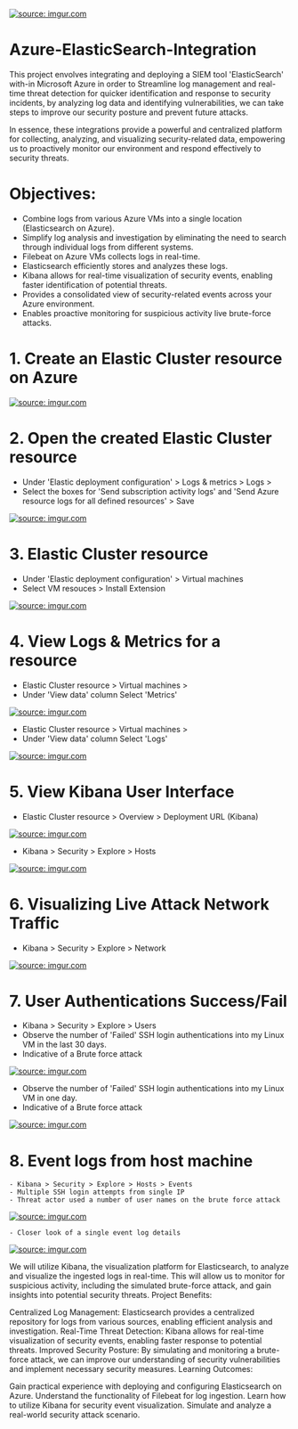 <a href="https://imgur.com/54Ue0mM"><img src="https://i.imgur.com//54Ue0mM.png" title="source: imgur.com" /></a>  

# Azure-ElasticSearch-Integration

This project envolves integrating and deploying a SIEM tool 'ElasticSearch' with-in Microsoft Azure in order to Streamline log management and real-time threat detection for quicker identification and response to security incidents, by analyzing log data and identifying vulnerabilities, we can take steps to improve our security posture and prevent future attacks.

In essence, these integrations provide a powerful and centralized platform for collecting, analyzing, and visualizing security-related data, empowering us to proactively monitor our environment and respond effectively to security threats.

# Objectives:

 - Combine logs from various Azure VMs into a single location (Elasticsearch on Azure).
 - Simplify log analysis and investigation by eliminating the need to search through individual logs from different systems.
 - Filebeat on Azure VMs collects logs in real-time.
 - Elasticsearch efficiently stores and analyzes these logs.
 - Kibana allows for real-time visualization of security events, enabling faster identification of potential threats.
 - Provides a consolidated view of security-related events across your Azure environment.
 - Enables proactive monitoring for suspicious activity live brute-force attacks.


# 1. Create an Elastic Cluster resource on Azure
   
   <a href="https://imgur.com/egAhZsT"><img src="https://i.imgur.com//egAhZsT.png" title="source: imgur.com" /></a>   

# 2. Open the created Elastic Cluster resource
   
   - Under 'Elastic deployment configuration' > Logs & metrics > Logs >
   - Select the boxes for 'Send subscription activity logs' and 'Send Azure resource logs for all defined resources' > Save

   <a href="https://imgur.com/RCzJyAS"><img src="https://i.imgur.com//RCzJyAS.png" title="source: imgur.com" /></a>   

# 3. Elastic Cluster resource 
   
   - Under 'Elastic deployment configuration' > Virtual machines
   - Select VM resouces > Install Extension 

   <a href="https://imgur.com/qOcdi43"><img src="https://i.imgur.com//qOcdi43.png" title="source: imgur.com" /></a>   

# 4. View Logs & Metrics for a resource
   
   - Elastic Cluster resource > Virtual machines >
   - Under 'View data' column Select 'Metrics'
   
   <a href="https://imgur.com/z9EdReP"><img src="https://i.imgur.com//z9EdReP.png" title="source: imgur.com" /></a>
  
   - Elastic Cluster resource > Virtual machines >
   - Under 'View data' column Select 'Logs'

   <a href="https://imgur.com/DJSWGLZ"><img src="https://i.imgur.com//DJSWGLZ.png" title="source: imgur.com" /></a>

# 5. View Kibana User Interface
  
   - Elastic Cluster resource > Overview > Deployment URL (Kibana)

   <a href="https://imgur.com/i3IsFsc"><img src="https://i.imgur.com//i3IsFsc.png" title="source: imgur.com" /></a>

   - Kibana > Security > Explore > Hosts

   <a href="https://imgur.com/onNlGn2"><img src="https://i.imgur.com//onNlGn2.png" title="source: imgur.com" /></a>   

# 6. Visualizing Live Attack Network Traffic
   
   - Kibana > Security > Explore > Network

   <a href="https://imgur.com/tc6zMDg"><img src="https://i.imgur.com//tc6zMDg.png" title="source: imgur.com" /></a>   

# 7. User Authentications Success/Fail
  
   - Kibana > Security > Explore > Users
   - Observe the number of 'Failed' SSH login authentications into my Linux VM in the last 30 days.
   - Indicative of a Brute force attack

 <a href="https://imgur.com/xEohiFa"><img src="https://i.imgur.com//xEohiFa.png" title="source: imgur.com" /></a>  

   - Observe the number of 'Failed' SSH login authentications into my Linux VM in one day.
   - Indicative of a Brute force attack 

 <a href="https://imgur.com/iDBHm61"><img src="https://i.imgur.com//iDBHm61.png" title="source: imgur.com" /></a>  

 # 8. Event logs from host machine
   
    - Kibana > Security > Explore > Hosts > Events
    - Multiple SSH login attempts from single IP
    - Threat actor used a number of user names on the brute force attack

 <a href="https://imgur.com/1obIeHL"><img src="https://i.imgur.com//1obIeHL.png" title="source: imgur.com" /></a>  
    
    - Closer look of a single event log details
   
 <a href="https://imgur.com/d66O1p8"><img src="https://i.imgur.com//d66O1p8.png" title="source: imgur.com" /></a>    

We will utilize Kibana, the visualization platform for Elasticsearch, to analyze and visualize the ingested logs in real-time. This will allow us to monitor for suspicious activity, including the simulated brute-force attack, and gain insights into potential security threats.
Project Benefits:

Centralized Log Management: Elasticsearch provides a centralized repository for logs from various sources, enabling efficient analysis and investigation.
Real-Time Threat Detection: Kibana allows for real-time visualization of security events, enabling faster response to potential threats.
Improved Security Posture: By simulating and monitoring a brute-force attack, we can improve our understanding of security vulnerabilities and implement necessary security measures.
Learning Outcomes:

Gain practical experience with deploying and configuring Elasticsearch on Azure.
Understand the functionality of Filebeat for log ingestion.
Learn how to utilize Kibana for security event visualization.
Simulate and analyze a real-world security attack scenario.

 
